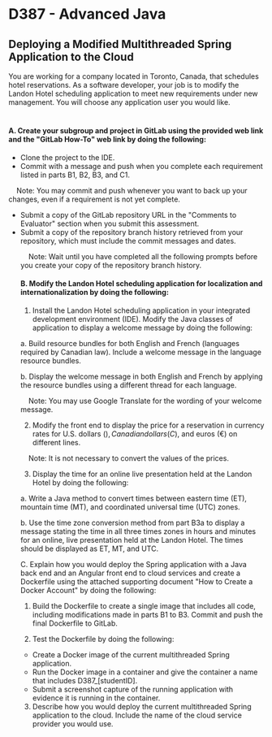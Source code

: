 # D387 - Advanced Java
## Deploying a Modified Multithreaded Spring Application to the Cloud

You are working for a company located in Toronto, Canada, that schedules hotel reservations. As a software developer, your job is to modify the Landon Hotel scheduling application to meet new requirements under new management. You will choose any application user you would like.

#

#### A. Create your subgroup and project in GitLab using the provided web link and the "GitLab How-To" web link by doing the following:

<ul>
  <li> Clone the project to the IDE.
  <li> Commit with a message and push when you complete each requirement listed in parts B1, B2, B3, and C1.
</ul>

  &nbsp;&nbsp;&nbsp; Note: You may commit and push whenever you want to back up your changes, even if a requirement is not yet complete.

<ul>
  <li> Submit a copy of the GitLab repository URL in the "Comments to Evaluator" section when you submit this assessment.
  <li> Submit a copy of the repository branch history retrieved from your repository, which must include the commit messages and dates.

  &nbsp;&nbsp;&nbsp; Note: Wait until you have completed all the following prompts before you create your copy of the repository branch history.

#### B. Modify the Landon Hotel scheduling application for localization and internationalization by doing the following:
1. Install the Landon Hotel scheduling application in your integrated development environment (IDE).
Modify the Java classes of application to display a welcome message by doing the following:

a. Build resource bundles for both English and French (languages required by Canadian law). Include a welcome message in the language resource bundles.

b. Display the welcome message in both English and French by applying the resource bundles using a different thread for each language.

  &nbsp;&nbsp;&nbsp; Note: You may use Google Translate for the wording of your welcome message.

2. Modify the front end to display the price for a reservation in currency rates for U.S. dollars ($), Canadian dollars (C$), and euros (€) on different lines.

  &nbsp;&nbsp;&nbsp; Note: It is not necessary to convert the values of the prices.

3. Display the time for an online live presentation held at the Landon Hotel by doing the following:

a. Write a Java method to convert times between eastern time (ET), mountain time (MT), and coordinated universal time (UTC) zones.

b. Use the time zone conversion method from part B3a to display a message stating the time in all three times zones in hours and minutes for an online, live presentation held at the Landon Hotel. The times should be displayed as ET, MT, and UTC.

C. Explain how you would deploy the Spring application with a Java back end and an Angular front end to cloud services and create a Dockerfile using the attached supporting document "How to Create a Docker Account" by doing the following:

1. Build the Dockerfile to create a single image that includes all code, including modifications made in parts B1 to B3. Commit and push the final Dockerfile to GitLab.

2. Test the Dockerfile by doing the following:

<ul>
  <li> Create a Docker image of the current multithreaded Spring application.
  <li> Run the Docker image in a container and give the container a name that includes D387_[studentID].
  <li> Submit a screenshot capture of the running application with evidence it is running in the container.
</ul>
  
3. Describe how you would deploy the current multithreaded Spring application to the cloud. Include the name of the cloud service provider you would use.
